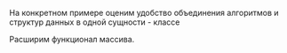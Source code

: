 На конкретном примере оценим удобство объединения алгоритмов и структур данных в одной сущности - классе

Расширим функционал массива.